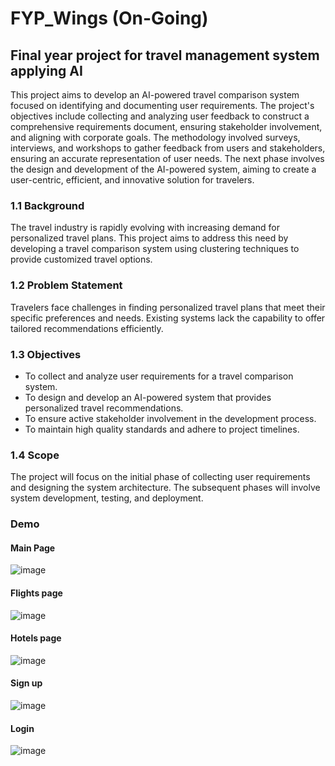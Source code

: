 # FYP_Wings (On-Going)
## Final year project for travel management system applying AI
 
This project aims to develop an AI-powered travel comparison system focused on identifying and documenting user requirements. The project's objectives include collecting and analyzing user feedback to construct a comprehensive requirements document, ensuring stakeholder involvement, and aligning with corporate goals. The methodology involved surveys, interviews, and workshops to gather feedback from users and stakeholders, ensuring an accurate representation of user needs. The next phase involves the design and development of the AI-powered system, aiming to create a user-centric, efficient, and innovative solution for travelers.

### 1.1 Background
The travel industry is rapidly evolving with increasing demand for personalized travel plans. This project aims to address this need by developing a travel comparison system using clustering techniques to provide customized travel options.

### 1.2 Problem Statement
Travelers face challenges in finding personalized travel plans that meet their specific preferences and needs. Existing systems lack the capability to offer tailored recommendations efficiently.

### 1.3 Objectives
- To collect and analyze user requirements for a travel comparison system.
- To design and develop an AI-powered system that provides personalized travel recommendations.
- To ensure active stakeholder involvement in the development process.
- To maintain high quality standards and adhere to project timelines.

### 1.4 Scope
The project will focus on the initial phase of collecting user requirements and designing the system architecture. The subsequent phases will involve system development, testing, and deployment.

### Demo
#### Main Page
![image](https://github.com/69madcat69/FYP_Wings/assets/93109732/943b7530-79bf-4953-927e-a721808a46a8)

#### Flights page
![image](https://github.com/69madcat69/FYP_Wings/assets/93109732/1a2d259d-3b68-48c3-9192-c4850211d0f2)

#### Hotels page
![image](https://github.com/69madcat69/FYP_Wings/assets/93109732/6c53a1bc-4ebb-4fa9-a046-25d70a9f977a)

#### Sign up
![image](https://github.com/69madcat69/FYP_Wings/assets/93109732/a2903e1f-2558-4c00-a991-6d17806b553e)

#### Login
![image](https://github.com/69madcat69/FYP_Wings/assets/93109732/8195c69d-8835-45e9-b922-1652cf36dea1)

